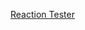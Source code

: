 [Reaction Tester](https://cdn.rawgit.com/laniywh/the-complete-web-developer-course/master/3.%20Javascript/reactionTester.html)
